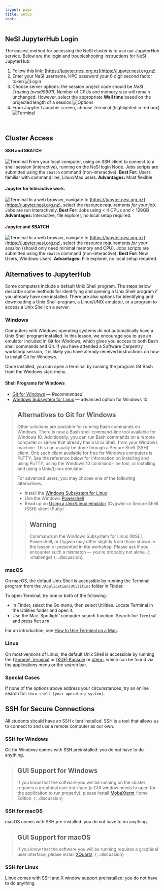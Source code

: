 ```yaml
---
layout: page
title: Setup
root: .
---
```



## NeSI JupyterHub Login

The easiest method for accessing the NeSI cluster is to use our JupyterHub service.  Below are the 
login and troubleshooting instructions for NeSI JupyterHub:

1. Follow this link: [https://jupyter.nesi.org.nz](https://jupyter.nesi.org.nz)
2. Enter your NeSI username, HPC password your 6 digit second factor token ![Login](/img/Login_jupyterhubNeSI.png)
3. Choose server options: the session project code should be *NeSI Training (nesi99991)*, Number of CPUs and memory size will remain unchanged. However, select the appropriate **Wall time** based on the projected length of a session ![Options](/img/ServerOptions_jupyterhubNeSI.png)
4. From Jupyter Launcher screen, choose Terminal (highlighted in red box) ![Terminal](/img/jupyterLauncher.png)

<br>

## Cluster Access
#### SSH and SBATCH
![Terminal](/fig/UsingJupyterHub1.svg)
From your local computer, using an SSH client to connect to a shell session (interactive), running on the NeSI login Node. Jobs scripts are submitted using the `sbatch` command (non-interactive).
**Best For:** Users familiar with command line, Linux/Mac users.
**Advantages:** Most flexible.
#### Jupyter for Interactive work.
![Terminal](/fig/UsingJupyterHub2.svg)
In a web browser, navigate to [https://jupyter.nesi.org.nz](https://jupyter.nesi.org.nz), select the resource requirements *for your job*. Jobs are run interactively. 
**Best For:** Jobs using < 4 CPUs and < 128GB
**Advantages:** Interactive, file explorer, no local setup required.
#### Jupyter and SBATCH
![Terminal](/fig/UsingJupyterHub3.svg)
In a web browser, navigate to [https://jupyter.nesi.org.nz](https://jupyter.nesi.org.nz), select the resource requirements *for your session* (should only need minimal memory and CPU).  Jobs scripts are submitted using the `sbatch` command (non-interactive).
**Best For:** New Users, Windows Users.
**Advantages:** File explorer, no local setup required.

## Alternatives to JupyterHub


Some computers include a default Unix Shell program. The steps below describe
some methods for identifying and opening a Unix Shell program if you already
have one installed. There are also options for identifying and downloading a
Unix Shell program, a Linux/UNIX emulator, or a program to access a Unix Shell
on a server.

### Windows

Computers with Windows operating systems do not automatically have a Unix Shell
program installed. In this lesson, we encourage you to use an emulator included
in Git for Windows, which gives you access to both Bash shell commands and Git.
If you have attended a Software Carpentry workshop session, it is likely you
have already received instructions on how to install Git for Windows.

Once installed, you can open a terminal by running the program Git Bash from
the Windows start menu.

#### Shell Programs for Windows

* [Git for Windows](https://gitforwindows.org/) &mdash; *Recommended*
* [Windows Subsystem for Linux](
  https://docs.microsoft.com/en-us/windows/wsl/install-win10)
  &mdash; advanced option for Windows 10

> ## Alternatives to Git for Windows
>
> Other solutions are available for running Bash commands on Windows. There is
> now a Bash shell command-line tool available for Windows 10. Additionally,
> you can run Bash commands on a remote computer or server that already has a
> Unix Shell, from your Windows machine. This can usually be done through a
> Secure Shell (SSH) client. One such client available for free for Windows
> computers is PuTTY. See the reference below for information on installing and
> using PuTTY, using the Windows 10 command-line tool, or installing and using
> a Unix/Linux emulator.
>
> For advanced users, you may choose one of the following alternatives:
>
> * Install the [Windows Subsystem for
>   Linux][microsoft-wsl]
> * Use the Windows [Powershell][microsoft-powershell]
> * Read up on [Using a Unix/Linux emulator][unix-emulator] (Cygwin) or Secure
>   Shell (SSH) client (Putty)
>
> > ## Warning
> >
> > Commands in the Windows Subsystem for Linux (WSL), Powershell, or Cygwin
> > may differ slightly from those shown in the lesson or presented in the
> > workshop. Please ask if you encounter such a mismatch &mdash; you're
> > probably not alone.
> {: .challenge}
{: .discussion}

### macOS

On macOS, the default Unix Shell is accessible by running the Terminal program
from the `/Application/Utilities` folder in Finder.

To open Terminal, try one or both of the following:

* In Finder, select the Go menu, then select Utilities. Locate Terminal in the
  Utilities folder and open it.
* Use the Mac ‘Spotlight’ computer search function. Search for: `Terminal` and
  press <kbd>Return</kbd>.

For an introduction, see [How to Use Terminal on a Mac][mac-terminal].

### Linux

On most versions of Linux, the default Unix Shell is accessible by running the
[(Gnome) Terminal](https://help.gnome.org/users/gnome-terminal/stable/) or
[(KDE) Konsole](https://konsole.kde.org/) or
[xterm](https://en.wikipedia.org/wiki/Xterm), which can be found via the
applications menu or the search bar.

### Special Cases

If none of the options above address your circumstances, try an online search
for: `Unix shell [your operating system]`.

## SSH for Secure Connections

All students should have an SSH client installed. SSH is a tool that allows us
to connect to and use a remote computer as our own.

### SSH for Windows

Git for Windows comes with SSH preinstalled: you do not have to do anything.

> ## GUI Support for Windows
>
> If you know that the software you will be running on the cluster requires a
> graphical user interface (a GUI window needs to open for the application to
> run properly), please install [MobaXterm](https://mobaxterm.mobatek.net) Home
> Edition.
{: .discussion}

### SSH for macOS

macOS comes with SSH pre-installed: you do not have to do anything.

> ## GUI Support for macOS
>
> If you know that the software you will be running requires a graphical user
> interface, please install [XQuartz](https://www.xquartz.org).
{: .discussion}

### SSH for Linux

Linux comes with SSH and X window support preinstalled: you do not have to do
anything.

<!-- links -->
[mac-terminal]: https://www.macworld.co.uk/feature/mac-software/how-use-terminal-on-mac-3608274/
[microsoft-wsl]: https://docs.microsoft.com/en-us/windows/wsl/install-win10
[microsoft-powershell]: https://docs.microsoft.com/en-us/powershell/scripting/learn/remoting/ssh-remoting-in-powershell-core?view=powershell-7
[unix-emulator]: https://faculty.smu.edu/reynolds/unixtut/windows.html
